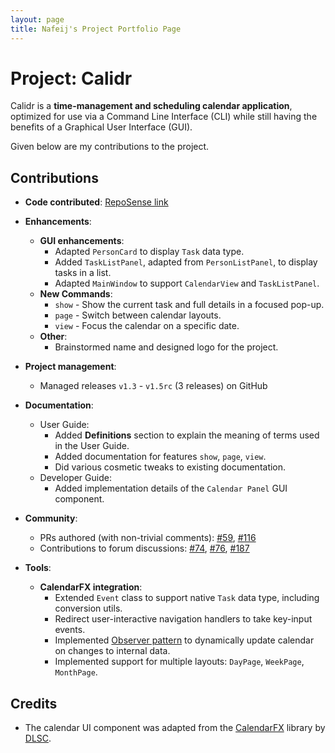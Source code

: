 ```yaml
---
layout: page
title: Nafeij's Project Portfolio Page
---
```


# Project: Calidr

Calidr is a **time-management and scheduling calendar application**, optimized for use via a Command Line Interface (CLI) while still having the benefits of a Graphical User Interface (GUI).

Given below are my contributions to the project.

## Contributions

* **Code contributed**: [RepoSense link](https://nus-cs2103-ay2223s2.github.io/tp-dashboard/?search=nafeij&breakdown=true&sort=groupTitle%20dsc&sortWithin=title&since=2023-02-17&timeframe=commit&mergegroup=&groupSelect=groupByRepos&checkedFileTypes=docs~functional-code~test-code~other&tabOpen=true&tabType=authorship&tabAuthor=Nafeij&tabRepo=AY2223S2-CS2103T-W10-2%2Ftp%5Bmaster%5D&authorshipIsMergeGroup=false&authorshipFileTypes=docs~functional-code~test-code~other&authorshipIsBinaryFileTypeChecked=false&authorshipIsIgnoredFilesChecked=false)

* **Enhancements**:
  * **GUI enhancements**:
    * Adapted `PersonCard` to display `Task` data type.
    * Added `TaskListPanel`, adapted from `PersonListPanel`, to display tasks in a list.
    * Adapted `MainWindow` to support `CalendarView` and `TaskListPanel`.
  * **New Commands**:
    * `show` - Show the current task and full details in a focused pop-up.
    * `page` - Switch between calendar layouts.
    * `view` - Focus the calendar on a specific date.
  * **Other**:
    * Brainstormed name and designed logo for the project.

* **Project management**:
  * Managed releases `v1.3` - `v1.5rc` (3 releases) on GitHub

* **Documentation**:
  * User Guide:
    * Added **Definitions** section to explain the meaning of terms used in the User Guide.
    * Added documentation for features `show`, `page`, `view`.
    * Did various cosmetic tweaks to existing documentation.
  * Developer Guide:
    * Added implementation details of the `Calendar Panel` GUI component.

* **Community**:
  * PRs authored (with non-trivial comments): [\#59](https://github.com/AY2223S2-CS2103T-W10-2/tp/pull/116), [\#116](https://github.com/AY2223S2-CS2103T-W10-2/tp/pull/59)
  * Contributions to forum discussions: [\#74](https://github.com/nus-cs2103-AY2223S2/forum/issues/74#issuecomment-1406057347), [\#76](https://github.com/nus-cs2103-AY2223S2/forum/issues/76#issuecomment-1406532217), [\#187](https://github.com/nus-cs2103-AY2223S2/forum/issues/187)

* **Tools**:
  * **CalendarFX integration**:
    * Extended `Event` class to support native `Task` data type, including conversion utils.
    * Redirect user-interactive navigation handlers to take key-input events.
    * Implemented [Observer pattern](https://nus-cs2103-ay2223s2.github.io/website/se-book-adapted/chapters/designPatterns.html#observer-pattern) to dynamically update calendar on changes to internal data.
    * Implemented support for multiple layouts: `DayPage`, `WeekPage`, `MonthPage`.

## Credits

* The calendar UI component was adapted from the [CalendarFX](https://dlsc.com/products/calendarfx/) library by [DLSC](https://dlsc.com/).
